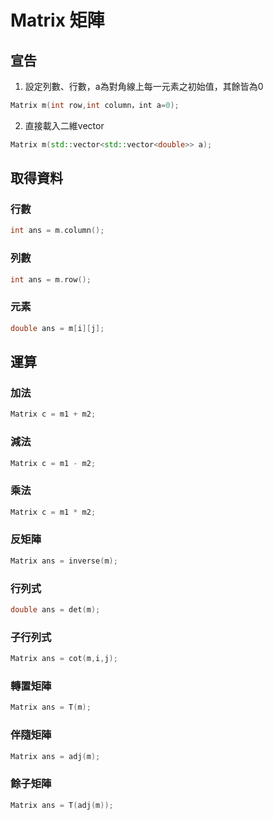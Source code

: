 # Matrix 矩陣

## 宣告
1. 設定列數、行數，a為對角線上每一元素之初始值，其餘皆為0
```cpp
Matrix m(int row,int column，int a=0);
```
2. 直接載入二維vector
```cpp
Matrix m(std::vector<std::vector<double>> a);
```

## 取得資料
### 行數
```cpp
int ans = m.column();
```
### 列數
```cpp
int ans = m.row();
```
### 元素
```cpp
double ans = m[i][j];
```

## 運算

### 加法

```cpp
Matrix c = m1 + m2;
```

### 減法

```cpp
Matrix c = m1 - m2;
```

### 乘法
```cpp
Matrix c = m1 * m2;
```

### 反矩陣
```cpp
Matrix ans = inverse(m);
```
### 行列式
```cpp
double ans = det(m);
```
### 子行列式
```cpp
Matrix ans = cot(m,i,j);
```
### 轉置矩陣
```cpp
Matrix ans = T(m);
```
### 伴隨矩陣
```cpp
Matrix ans = adj(m);
```
### 餘子矩陣
```cpp
Matrix ans = T(adj(m));
```
